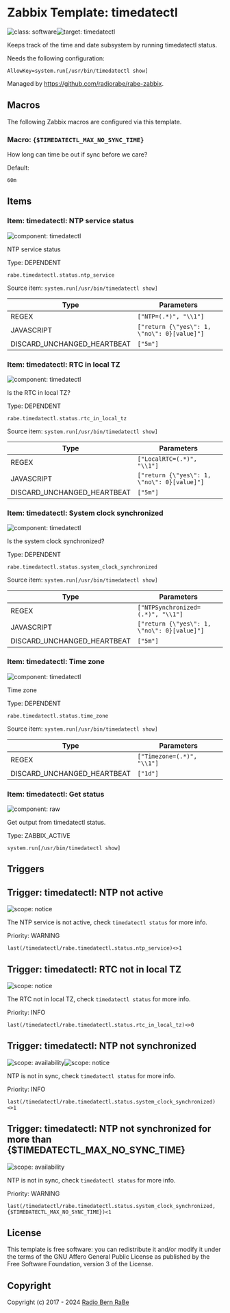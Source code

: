 # Zabbix Template: timedatectl

![class: software](https://img.shields.io/badge/class-software-00c9bf)![target: timedatectl](https://img.shields.io/badge/target-timedatectl-00c9bf)

Keeps track of the time and date subsystem by running timedatectl status.

Needs the following configuration:
```
AllowKey=system.run[/usr/bin/timedatectl show]
```

Managed by <https://github.com/radiorabe/rabe-zabbix>.


## Macros

The following Zabbix macros are configured via this template.

### Macro: `{$TIMEDATECTL_MAX_NO_SYNC_TIME}`

How long can time be out if sync before we care?

Default:
```
60m
```

## Items

### Item: timedatectl: NTP service status

![component: timedatectl](https://img.shields.io/badge/component-timedatectl-00c9bf)

NTP service status

Type: DEPENDENT

```
rabe.timedatectl.status.ntp_service
```
Source item: `system.run[/usr/bin/timedatectl show]`

| Type | Parameters |
| ---- | ---------- |
| REGEX | `["NTP=(.*)", "\\1"]` |
| JAVASCRIPT | `["return {\"yes\": 1, \"no\": 0}[value]"]` |
| DISCARD_UNCHANGED_HEARTBEAT | `["5m"]` |

### Item: timedatectl: RTC in local TZ

![component: timedatectl](https://img.shields.io/badge/component-timedatectl-00c9bf)

Is the RTC in local TZ?

Type: DEPENDENT

```
rabe.timedatectl.status.rtc_in_local_tz
```
Source item: `system.run[/usr/bin/timedatectl show]`

| Type | Parameters |
| ---- | ---------- |
| REGEX | `["LocalRTC=(.*)", "\\1"]` |
| JAVASCRIPT | `["return {\"yes\": 1, \"no\": 0}[value]"]` |
| DISCARD_UNCHANGED_HEARTBEAT | `["5m"]` |

### Item: timedatectl: System clock synchronized

![component: timedatectl](https://img.shields.io/badge/component-timedatectl-00c9bf)

Is the system clock synchronized?

Type: DEPENDENT

```
rabe.timedatectl.status.system_clock_synchronized
```
Source item: `system.run[/usr/bin/timedatectl show]`

| Type | Parameters |
| ---- | ---------- |
| REGEX | `["NTPSynchronized=(.*)", "\\1"]` |
| JAVASCRIPT | `["return {\"yes\": 1, \"no\": 0}[value]"]` |
| DISCARD_UNCHANGED_HEARTBEAT | `["5m"]` |

### Item: timedatectl: Time zone

![component: timedatectl](https://img.shields.io/badge/component-timedatectl-00c9bf)

Time zone

Type: DEPENDENT

```
rabe.timedatectl.status.time_zone
```
Source item: `system.run[/usr/bin/timedatectl show]`

| Type | Parameters |
| ---- | ---------- |
| REGEX | `["Timezone=(.*)", "\\1"]` |
| DISCARD_UNCHANGED_HEARTBEAT | `["1d"]` |

### Item: timedatectl: Get status

![component: raw](https://img.shields.io/badge/component-raw-00c9bf)

Get output from timedatectl status.

Type: ZABBIX_ACTIVE

```
system.run[/usr/bin/timedatectl show]
```

## Triggers

## Trigger: timedatectl: NTP not active

![scope: notice](https://img.shields.io/badge/scope-notice-00c9bf)

The NTP service is not active, check `timedatectl status` for more info.

Priority: WARNING

```
last(/timedatectl/rabe.timedatectl.status.ntp_service)<>1
```

## Trigger: timedatectl: RTC not in local TZ

![scope: notice](https://img.shields.io/badge/scope-notice-00c9bf)

The RTC not in local TZ, check `timedatectl status` for more info.

Priority: INFO

```
last(/timedatectl/rabe.timedatectl.status.rtc_in_local_tz)<>0
```

## Trigger: timedatectl: NTP not synchronized

![scope: availability](https://img.shields.io/badge/scope-availability-00c9bf)![scope: notice](https://img.shields.io/badge/scope-notice-00c9bf)

NTP is not in sync, check `timedatectl status` for more info.

Priority: INFO

```
last(/timedatectl/rabe.timedatectl.status.system_clock_synchronized)<>1
```

## Trigger: timedatectl: NTP not synchronized for more than {$TIMEDATECTL_MAX_NO_SYNC_TIME}

![scope: availability](https://img.shields.io/badge/scope-availability-00c9bf)

NTP is not in sync, check `timedatectl status` for more info.

Priority: WARNING

```
last(/timedatectl/rabe.timedatectl.status.system_clock_synchronized,{$TIMEDATECTL_MAX_NO_SYNC_TIME})<1
```

## License

This template is free software: you can redistribute it and/or modify it under
the terms of the GNU Affero General Public License as published by the Free
Software Foundation, version 3 of the License.

## Copyright

Copyright (c) 2017 - 2024 [Radio Bern RaBe](http://www.rabe.ch)
